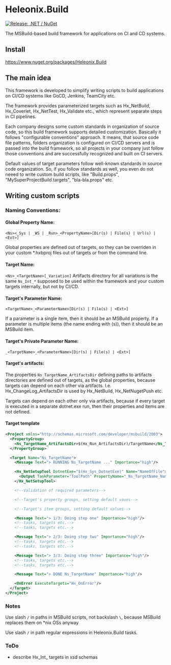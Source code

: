 # Heleonix.Build

[![Release: .NET / NuGet](https://github.com/Heleonix/Heleonix.Build/actions/workflows/release-net-nuget.yml/badge.svg)](https://github.com/Heleonix/Heleonix.Build/actions/workflows/release-net-nuget.yml)

The MSBuild-based build framework for applications on CI and CD systems.

## Install

https://www.nuget.org/packages/Heleonix.Build

## The main idea

This framework is developed to simplify writing scripts to build applications on CI/CD systems like GoCD, Jenkins, TeamCity etc.

The framework provides parameterized targets such as Hx_NetBuild, Hx_Coverlet, Hx_NetTest, Hx_Validate etc., which represent separate steps in CI pipelines.

Each company designs some custom standards in organization of source code, so this build framework supports detailed customization.
Basically it follows "configurable conventions" approach.
It means, that source code file patterns, folders organization is configured on CI/CD servers and is passed into the build framework,
so all projects in your company just follow those conventions and are successfully recognized and built on CI servers.

Default values of target parameters follow well-known standards in source code organization.
So, if you follow standards as well, you even do not neeed to write custom build scripts, like "Build.props", "MySuperProjectBuild.targets", "bla-bla.props" etc.

## Writing custom scripts

### Naming Conventions:

#### Global Property Name:
`<Ns><_Sys | _WS | _Run>_<PropertyName>[Dir(s) | File(s) | Url(s) | <Ext>]`

Global properties are defined out of targets, so they can be overriden in your custom *.hxbproj files out of targets or from the command line.

#### Target Name:
`<Ns>_<TargetName>[_Variation]`
Artifacts directory for all variations is the same
`Ns_Int_*` supposed to be used within the framework and your custom targets internally, but not by CI/CD.

#### Target's Parameter Name:
`<TargetName>_<ParameterName>[Dir(s) | File(s) | <Ext>]`

If a parameter is a single item, then it should be an MSBuild property.
If a parameter is multiple items (the name ending with (s)), then it should be an MSBuild item.

#### Target's Private Parameter Name:
`_<TargetName>_<ParameterName>[Dir(s) | File(s) | <Ext>]`

#### Target's artifacts:
The properties `Ns_TargetName_ArtifactsDir` defining paths to artifacts directories are defined out of targets, as the global properties,
because targets can depend on each other via artifacts. I.e. Hx_ChangeLog_ArtifactsDir is used by Hx_NetBuild, Hx_NetNugetPush etc.

Targets can depend on each other only via artifacts, because if every target is executed in a separate dotnet.exe run,
then their properties and items are not defined.

#### Target template

```xml
<Project xmlns="http://schemas.microsoft.com/developer/msbuild/2003">
  <PropertyGroup>
    <Ns_TargetName_ArtifactsDir>$(Hx_Run_ArtifactsDir)/TargetName</Ns_TargetName_ArtifactsDir>
  </PropertyGroup>

  <Target Name="Ns_TargetName">
    <Message Text="> RUNNING Ns_TargetName ..." Importance="high"/>

    <Hx_NetSetupTool DotnetExe="$(Hx_Sys_DotnetExe)" Name="NameOfFile">
      <Output TaskParameter="ToolPath" PropertyName="_Ns_TargetName_NameOfFileExe"/>
    </Hx_NetSetupTool>

    <!--Validation of required parameters-->

    <!--Target's property groups, setting default vaues-->

    <!--Target's item groups, setting default values-->

    <Message Text="> 1/3: Doing step one" Importance="high"/>
    <!--tasks, targets etc.-->
    <!--tasks, targets etc.-->

    <Message Text="> 2/3: Doing step two" Importance="high"/>
    <!--tasks, targets etc.-->
    <!--tasks, targets etc.-->

    <Message Text="> 3/3: Doing step three" Importance="high"/>
    <!--tasks, targets etc.-->
    <!--tasks, targets etc.-->

    <Message Text="> DONE Ns_TargetName" Importance="high"/>

    <OnError ExecuteTargets="Hx_OnError"/>
  </Target>
</Project>
```

### Notes
Use slash `/` in paths in MSBuild scripts, not backslash `\`, because MSBuild replaces them on *nix OSs anyway

Use slash `/` in path regular expressions in Heleonix.Build tasks.

### ToDo
- describe Hx_Int_ targets in xsd schemas
